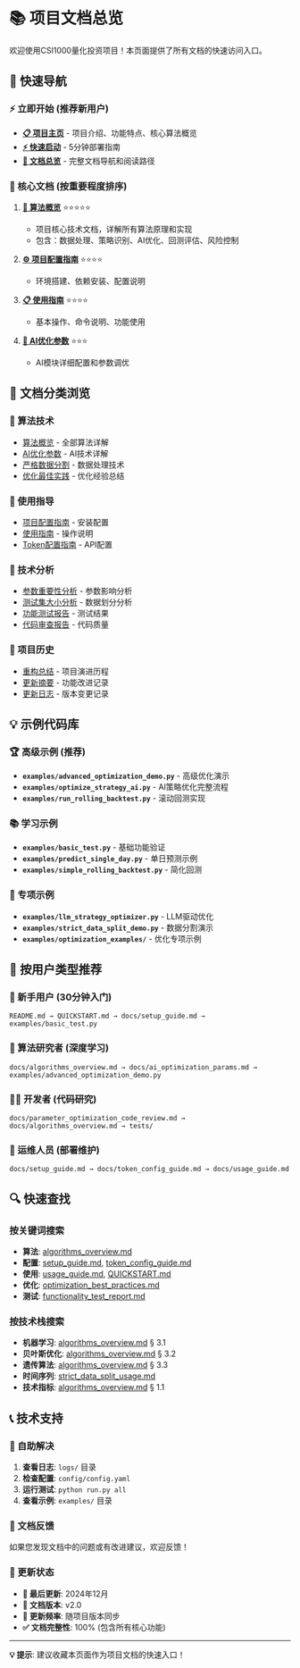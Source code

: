 # 📚 项目文档总览

欢迎使用CSI1000量化投资项目！本页面提供了所有文档的快速访问入口。

## 🚀 快速导航

### ⚡ 立即开始 (推荐新用户)
- **[📋 项目主页](README.md)** - 项目介绍、功能特点、核心算法概览
- **[⚡ 快速启动](QUICKSTART.md)** - 5分钟部署指南
- **[📖 文档总览](DOCS.md)** - 完整文档导航和阅读路径

### 🎯 核心文档 (按重要程度排序)
1. **[🧠 算法概览](docs/algorithms_overview.md)** ⭐⭐⭐⭐⭐
   - 项目核心技术文档，详解所有算法原理和实现
   - 包含：数据处理、策略识别、AI优化、回测评估、风险控制
   
2. **[⚙️ 项目配置指南](docs/setup_guide.md)** ⭐⭐⭐⭐
   - 环境搭建、依赖安装、配置说明
   
3. **[📋 使用指南](docs/usage_guide.md)** ⭐⭐⭐⭐
   - 基本操作、命令说明、功能使用

4. **[🤖 AI优化参数](docs/ai_optimization_params.md)** ⭐⭐⭐
   - AI模块详细配置和参数调优

## 📁 文档分类浏览

### 🎯 算法技术
- [算法概览](docs/algorithms_overview.md) - 全部算法详解
- [AI优化参数](docs/ai_optimization_params.md) - AI技术详解
- [严格数据分割](docs/strict_data_split_usage.md) - 数据处理技术
- [优化最佳实践](docs/optimization_best_practices.md) - 优化经验总结

### 📖 使用指导
- [项目配置指南](docs/setup_guide.md) - 安装配置
- [使用指南](docs/usage_guide.md) - 操作说明
- [Token配置指南](docs/token_config_guide.md) - API配置

### 🔬 技术分析
- [参数重要性分析](docs/parameter_importance_analysis.md) - 参数影响分析
- [测试集大小分析](docs/test_set_size_analysis.md) - 数据划分分析
- [功能测试报告](docs/functionality_test_report.md) - 测试结果
- [代码审查报告](docs/parameter_optimization_code_review.md) - 代码质量

### 📝 项目历史
- [重构总结](docs/refactoring_summary.md) - 项目演进历程
- [更新摘要](UPDATE_SUMMARY.md) - 功能改进记录
- [更新日志](CHANGELOG.md) - 版本变更记录

## 💡 示例代码库

### 🏆 高级示例 (推荐)
- **`examples/advanced_optimization_demo.py`** - 高级优化演示
- **`examples/optimize_strategy_ai.py`** - AI策略优化完整流程
- **`examples/run_rolling_backtest.py`** - 滚动回测实现

### 📚 学习示例
- **`examples/basic_test.py`** - 基础功能验证
- **`examples/predict_single_day.py`** - 单日预测示例
- **`examples/simple_rolling_backtest.py`** - 简化回测

### 🧪 专项示例
- **`examples/llm_strategy_optimizer.py`** - LLM驱动优化
- **`examples/strict_data_split_demo.py`** - 数据分割演示
- **`examples/optimization_examples/`** - 优化专项示例

## 🎯 按用户类型推荐

### 👶 新手用户 (30分钟入门)
```
README.md → QUICKSTART.md → docs/setup_guide.md → examples/basic_test.py
```

### 🧠 算法研究者 (深度学习)
```
docs/algorithms_overview.md → docs/ai_optimization_params.md → examples/advanced_optimization_demo.py
```

### 👨‍💻 开发者 (代码研究)
```
docs/parameter_optimization_code_review.md → docs/algorithms_overview.md → tests/
```

### 🏢 运维人员 (部署维护)
```
docs/setup_guide.md → docs/token_config_guide.md → docs/usage_guide.md
```

## 🔍 快速查找

### 按关键词搜索
- **算法**: [algorithms_overview.md](docs/algorithms_overview.md)
- **配置**: [setup_guide.md](docs/setup_guide.md), [token_config_guide.md](docs/token_config_guide.md)
- **使用**: [usage_guide.md](docs/usage_guide.md), [QUICKSTART.md](QUICKSTART.md)
- **优化**: [optimization_best_practices.md](docs/optimization_best_practices.md)
- **测试**: [functionality_test_report.md](docs/functionality_test_report.md)

### 按技术栈搜索
- **机器学习**: [algorithms_overview.md](docs/algorithms_overview.md) § 3.1
- **贝叶斯优化**: [algorithms_overview.md](docs/algorithms_overview.md) § 3.2
- **遗传算法**: [algorithms_overview.md](docs/algorithms_overview.md) § 3.3
- **时间序列**: [strict_data_split_usage.md](docs/strict_data_split_usage.md)
- **技术指标**: [algorithms_overview.md](docs/algorithms_overview.md) § 1.1

## 📞 技术支持

### 🔧 自助解决
1. **查看日志**: `logs/` 目录 
2. **检查配置**: `config/config.yaml`
3. **运行测试**: `python run.py all`
4. **查看示例**: `examples/` 目录

### 📖 文档反馈
如果您发现文档中的问题或有改进建议，欢迎反馈！

### 🎯 更新状态
- **📅 最后更新**: 2024年12月
- **📝 文档版本**: v2.0  
- **🔄 更新频率**: 随项目版本同步
- **✅ 文档完整性**: 100% (包含所有核心功能)

---

**💡 提示**: 建议收藏本页面作为项目文档的快速入口！ 